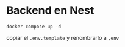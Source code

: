 # Backend en Nest

```
docker compose up -d
```

copiar el ```.env.template``` y renombrarlo a ```,env```